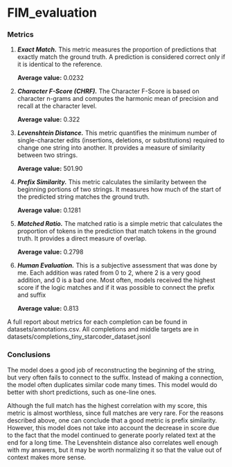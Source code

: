 # FIM_evaluation

### Metrics
1. **_Exact Match._** This metric measures the proportion of predictions that exactly match the ground truth. 
    A prediction is considered correct only if it is identical to the reference.
   
   **Average value:** 0.0232
2. **_Character F-Score (CHRF)._** The Character F-Score is based on character n-grams and computes the harmonic mean of precision and recall at the character level.
   
    **Average value:** 0.322
3. **_Levenshtein Distance._** This metric quantifies the minimum number of single-character edits (insertions, deletions, or substitutions) required to change one string into another. It provides a measure of similarity between two strings.
    
   **Average value:** 501.90
4. **_Prefix Similarity._** This metric calculates the similarity between the beginning portions of two strings. It measures how much of the start of the predicted string matches the ground truth.
    
   **Average value:** 0.1281
5. **_Matched Ratio._** The matched ratio is a simple metric that calculates the proportion of tokens in the prediction that match tokens in the ground truth. It provides a direct measure of overlap.
   
   **Average value:** 0.2798
6. **_Human Evaluation._** This is a subjective assessment that was done by me. Each addition was rated from 0 to 2, where 2 is a very good addition, and 0 is a bad one. Most often, models received the highest score if the logic matches and if it was possible to connect the prefix and suffix
   
   **Average value:** 0.813 

A full report about metrics for each completion can be found in datasets/annotations.csv. 
All completions and middle targets are in datasets/completions_tiny_starcoder_dataset.jsonl

### Conclusions
The model does a good job of reconstructing the beginning of the string, but very often fails to connect to the suffix. Instead of making a connection, the model often duplicates similar code many times. This model would do better with short predictions, such as one-line ones.

Although the full match has the highest correlation with my score, this metric is almost worthless, since full matches are very rare. For the reasons described above, one can conclude that a good metric is prefix similarity. However, this model does not take into account the decrease in score due to the fact that the model continued to generate poorly related text at the end for a long time. The Levenshtein distance also correlates well enough with my answers, but it may be worth normalizing it so that the value out of context makes more sense.
